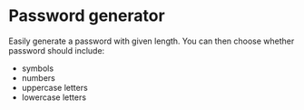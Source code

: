 # Password generator

Easily generate a password with given length. You can then choose whether password should include:
- symbols
- numbers
- uppercase letters
- lowercase letters